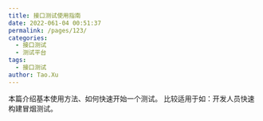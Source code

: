 ```yaml
---
title: 接口测试使用指南
date: 2022-061-04 00:51:37
permalink: /pages/123/
categories:
  - 接口测试
  - 测试平台
tags:
  - 接口测试
author: Tao.Xu
---
```


本篇介绍基本使用方法、如何快速开始一个测试。 比较适用于如：开发人员快速构建冒烟测试。
